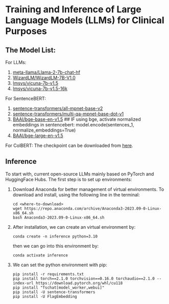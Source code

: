 # Training and Inference of Large Language Models (LLMs) for Clinical Purposes

## The Model List:

For LLMs:
   1. [meta-llama/Llama-2-7b-chat-hf](https://huggingface.co/meta-llama/Llama-2-7b-chat-hf)
   2. [WizardLM/WizardLM-7B-V1.0](https://huggingface.co/WizardLM/WizardLM-7B-V1.0)
   3. [lmsys/vicuna-7b-v1.5](https://huggingface.co/lmsys/vicuna-7b-v1.5)
   4. [lmsys/vicuna-7b-v1.5-16k](https://huggingface.co/lmsys/vicuna-7b-v1.5-16k)

For SentenceBERT:
   1. [sentence-transformers/all-mpnet-base-v2](https://huggingface.co/sentence-transformers/all-mpnet-base-v2)
   2. [sentence-transformers/multi-qa-mpnet-base-dot-v1](https://huggingface.co/sentence-transformers/multi-qa-mpnet-base-dot-v1)
   3. [BAAI/bge-base-en-v1.5](https://huggingface.co/BAAI/bge-base-en-v1.5) ## IF using bge, activate normalized embeddings in sentencebert: model.encode(sentences_1, normalize_embeddings=True)
   4. [BAAI/bge-large-en-v1.5](https://huggingface.co/BAAI/bge-large-en-v1.5)

For ColBERT:
   The checkpoint can be downloaded from [here](https://downloads.cs.stanford.edu/nlp/data/colbert/colbertv2/colbertv2.0.tar.gz).

## Inference

To start with, current open-source LLMs mainly based on PyTorch and HuggingFace Hubs. The first step is to set up environments:

1. Download Anaconda for better management of virtual environments. To download and install, using the following line in the terminal:
   ```{bash}
   cd <where-to-download>
   wget https://repo.anaconda.com/archive/Anaconda3-2023.09-0-Linux-x86_64.sh
   bash Anaconda3-2023.09-0-Linux-x86_64.sh
   ```
2. After installation, we can create an virtual environment by:
   ```{bash}
   conda create -n inference python=3.10
   ```
   then we can go into this environment by:
   ```{bash}
   conda activate inference
   ```
3. We can set the python environment with pip:
   ```{bash}
   pip install -r requirements.txt
   pip install torch==2.1.0 torchvision==0.16.0 torchaudio==2.1.0 --index-url https://download.pytorch.org/whl/cu118
   pip install "fschat[model_worker,webui]"
   pip install -U sentence-transformers
   pip install -U FlagEmbedding
   ```

<!-- For runing inference, we have to prepare two things locally:
1. Local LLM Weights, if the nodes can have access to the internet, we can also use the online HuggingFace Model Hubs.
2. Local File for inference, to fit this code, the file have to be reformatted to a .jsonl file, in which each line presents one sample and is formatted as:
   ```
   {'sample_idx': <sample_idx>, 'instruction': <input_query>}
   ```
   Basically, we can use json package in Python to generate such formats. We have an code example [here](./inference/generate_dummydata.py).


Here can we start inference! Using these lines:
```{bash}
cd <path-to-this-repo>/inference/
bash ./llm_inference.sh <local_model_path> <input_jsonl_file> <output_file_directory_name> <number-of-gpu-to-use>
```
Then we can check the output jsonl file in output/<output_file_directory_name>/results.jsonl.
 -->


<!-- ## Fine-tuning



To start with, current open-source LLMs mainly based on PyTorch and HuggingFace Hubs. The first step is to set up environments:

1. Download Anaconda for better management of virtual environments. To download and install, using the following line in the terminal:
   ```{bash}
   cd <where-to-download>
   wget https://repo.anaconda.com/archive/Anaconda3-2023.09-0-Linux-x86_64.sh
   bash Anaconda3-2023.09-0-Linux-x86_64.sh
   ```
2. After installation, we can create an virtual environment by:
   ```{bash}
   conda create -n llm_inference python=3.10
   ```
   then we can go into this environment by:
   ```{bash}
   conda activate llm_finetune
   ```
3. We can set the python environment with pip:

   *Note: Below is the instruction for A100 for Vidul*
   ```{bash}
   conda install cudatoolkit-dev -c conda-forge
   conda install pytorch==2.0.1 torchvision==0.15.2 torchaudio==2.0.2 pytorch-cuda=11.7 -c pytorch -c nvidia
   cd <path-to-this-repo>/fine-tune/
   pip install -r requirements.txt
   ```
   Then we have to install flash-attention for accelerated training, [flash-attn](https://github.com/Dao-AILab/flash-attention): 
   To install:
   1. Make sure that PyTorch is installed.
   2. Make sure that `packaging` is installed (`pip install packaging`)
   3. Make sure that `ninja` is installed and that it works correctly (e.g. `ninja
   --version` then `echo $?` should return exit code 0). If not (sometimes `ninja
   --version` then `echo $?` returns a nonzero exit code), uninstall then reinstall
   `ninja` (`pip uninstall -y ninja && pip install ninja`). Without `ninja`,
   compiling can take a very long time (2h) since it does not use multiple CPU
   cores. With `ninja` compiling takes 3-5 minutes on a 64-core machine.
   4. Then:
   ```sh
   pip install flash-attn --no-build-isolation
   ```
   Alternatively you can compile from source:
   ```sh
   python setup.py install
   ```


   *Note: Below is the instruction for V100 for Sara*
   ```{bash}
   conda install cudatoolkit-dev -c conda-forge
   conda install pytorch==2.0.1 torchvision==0.15.2 torchaudio==2.0.2 pytorch-cuda=11.7 -c pytorch -c nvidia
   cd <path-to-this-repo>/fine-tune/
   pip install -r requirements.txt
   ```
   



After setting up environments, for runing fine-tuning, we also have to prepare two things locally:
1. Local LLM Weights, if the nodes can have access to the internet, we can also use the online HuggingFace Model Hubs.
2. Local File for fine-tuning, to fit this code, the file have to be reformatted to a .jsonl file, in which each line presents one sample and is formatted as:
   ```
   {'sample_idx': <sample_idx>, 'instruction': <input_query>, 'output': <input_query>}
   ```
   Basically, we can use json package in Python to generate such formats. We have an code example [here](./inference/generate_dummydata.py).

*It should be noted that: Flash Attention which is a framework for fast fine-tuning with higher speed and low memory cost does not support V100. Therefore for A100, you can use llama_train.sh or llama2_train.sh for fine-tuning, which depends on the LLM you base on. For V100, you can use main_llama_noflash.sh for both llama and llama2. And This is why we have different env set up for Vidul and Sara.* 

Here can we start fine-tuning! Using these lines:
```{bash}
cd <path-to-this-repo>/fine-tune/
bash ./llama_train.sh <local_model_path> <input_jsonl_file> <output_file_directory_name> <number-of-gpu-to-use>
```
Then we can check the fine-tuned model in output/<output_file_directory_name>/




## SentenceBERT

Setting up environments:

1. Download Anaconda for better management of virtual environments. To download and install, using the following line in the terminal:
   ```{bash}
   cd <where-to-download>
   wget https://repo.anaconda.com/archive/Anaconda3-2023.09-0-Linux-x86_64.sh
   bash Anaconda3-2023.09-0-Linux-x86_64.sh
   ```
2. After installation, we can create an virtual environment by:
   ```{bash}
   conda create -n sentencebert python=3.10
   ```
   then we can go into this environment by:
   ```{bash}
   conda activate sentencebert
   ```
3. We can set the python environment with pip:
   ```{bash}
   pip install torch==2.0.1+cu117 torchvision==0.15.2+cu117 torchaudio==2.0.2 --index-url https://download.pytorch.org/whl/cu117
   cd <path-to-this-repo>/sentenceBERT/
   pip install -r requirements.txt
   pip install -U sentence-transformers
   ```

After Setting Up environment, we have to download the embedding model locally or use the Huggingface Hub. The accessible models are listed [here](https://www.sbert.net/docs/pretrained_models.html#). 

Then prepare all your sentences or terms for embeddings to a jsonl file with each line, here is an example:
```
{'input': 'harvard medical school'}
```

Finally, we can generate the sentence embedding by:
```{bash}
cd <path-to-this-repo>/sentenceBERT/
CUDA_VISIBLE_DEVICES=0 python main.py <jsonl-file-of-sentences> <local-model-path> <output-dir-name>
```
The sentence embeddings will be saved to a .pkl file in './sentenceBERT/output/output-dir-name/embeddings.pkl'

To load the saved sentence embedding for other use, you can run the following lines in a Python:
```{python}
import pickle
with open(<path-to-embeddings.pkl>, "rb") as fIn:
    stored_data = pickle.load(fIn)
    stored_sentences = stored_data['sentences']
    stored_embeddings = stored_data['embeddings']
```
 -->


